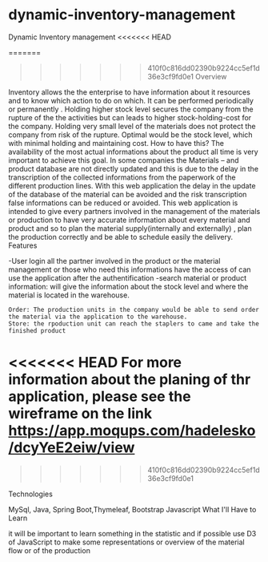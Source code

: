 # dynamic-inventory-management
Dynamic Inventory management
<<<<<<< HEAD

=======
>>>>>>> 410f0c816dd02390b9224cc5ef1d36e3cf9fd0e1
Overview

Inventory allows the the enterprise to have information about it resources and to know which action to do on which. It can be performed periodically or permanently . Holding higher stock level secures the company from the rupture of the the activities but can leads to higher stock-holding-cost for the company. Holding very small level of the materials does not protect the company from risk of the rupture. Optimal would be the stock level, which with minimal holding and maintaining cost. How to have this? The availability of the most actual informations about the product all time is very important to achieve this goal. In some companies the Materials – and product database are not directly updated and this is due to the delay in the transcription of the collected informations from the paperwork of the different production lines. With this web application the delay in the update of the database of the material can be avoided and the risk transcription false informations can be reduced or avoided. This web application is intended to give every partners involved in the management of the materials or production to have very accurate information about every material and product and so to plan the material supply(internally and externally) , plan the production correctly and be able to schedule easily the delivery.
Features

-User login all the partner involved in the product or the material management or those who need this informations have the access of can use the application after the authentification -search material or product information: will give the information about the stock level and where the material is located in the warehouse.

    Order: The production units in the company would be able to send order the material via the application to the warehouse.
    Store: the rpoduction unit can reach the staplers to came and take the finished product
<<<<<<< HEAD
    For more information about the planing of thr application, please see the wireframe on the link https://app.moqups.com/hadelesko/dcyYeE2eiw/view
=======
>>>>>>> 410f0c816dd02390b9224cc5ef1d36e3cf9fd0e1

Technologies

MySql, Java, Spring Boot,Thymeleaf, Bootstrap Javascript
What I'll Have to Learn

 it will be important to learn something in the statistic and if possible use D3 of JavaScript to make some representations or overview of the material flow or of the production
 
 
